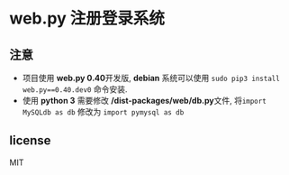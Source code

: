 # web.py 注册登录系统



## 注意
- 项目使用 **web.py 0.40**开发版, **debian** 系统可以使用 `sudo pip3 install web.py==0.40.dev0` 命令安装.
- 使用 **python 3** 需要修改 **/dist-packages/web/db.py**文件, 将`import MySQLdb as db` 修改为 `import pymysql as db`

## license
MIT